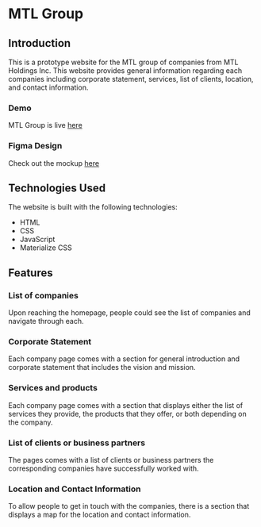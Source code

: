 # MTL Group
## Introduction
This is a prototype website for the MTL group of companies from MTL Holdings Inc. This website provides general information regarding each companies including corporate statement, services, list of clients, location, and contact information.

### Demo
MTL Group is live [here](https://naveraraycia.github.io/mtlgroup/)

### Figma Design
Check out the mockup [here](https://www.figma.com/file/bEh8MGClIKjf1w9KPcF8GV/MTL-Group-of-Companies-Project-High-Fidelity-Layout-NAVERA-CPE41?type=design&node-id=344%3A43&mode=design&t=2fN0aaJTKBmTFqLm-1)

## Technologies Used
The website is built with the following technologies:
- HTML
- CSS
- JavaScript
- Materialize CSS

## Features
### List of companies
Upon reaching the homepage, people could see the list of companies and navigate through each.

### Corporate Statement
Each company page comes with a section for general introduction and corporate statement that includes the vision and mission.

### Services and products
Each company page comes with a section that displays either the list of services they provide, the products that they offer, or both depending on the company.

### List of clients or business partners
The pages comes with a list of clients or business partners the corresponding companies have successfully worked with.

### Location and Contact Information
To allow people to get in touch with the companies, there is a section that displays a map for the location and contact information.
